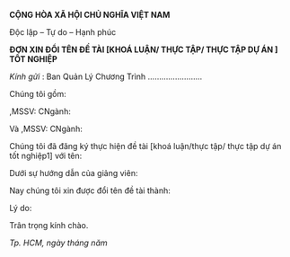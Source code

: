 **CỘNG HÒA XÃ HỘI CHỦ NGHĨA VIỆT NAM**

Độc lập – Tự do – Hạnh phúc

**ĐƠN XIN ĐỔI TÊN ĐỀ TÀI [KHOÁ LUẬN/ THỰC TẬP/ THỰC TẬP DỰ ÁN ] TỐT NGHIỆP**

*Kính gửi* : 	Ban Quản Lý Chương Trình ……………………

Chúng tôi gồm:

,MSSV:	CNgành:

Và 	,MSSV: 	CNgành:

Chúng tôi đã đăng ký thực hiện đề tài [khoá luận/thực tập/ thực tập dự án tốt nghiệp1] với tên:

Dưới sự hướng dẫn của giảng viên:

Nay chúng tôi xin được đổi tên đề tài thành:

Lý do:

Trân trọng kính chào.

*Tp. HCM, ngày	tháng	năm*